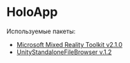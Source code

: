 # HoloApp
 
Используемые пакеты:
- [Microsoft Mixed Reality Toolkit v2.1.0](https://github.com/Microsoft/MixedRealityToolkit-Unity/releases)
- [UnityStandaloneFileBrowser v.1.2](https://github.com/gkngkc/UnityStandaloneFileBrowser/releases)
